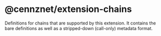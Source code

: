 # @cennznet/extension-chains

Definitions for chains that are supported by this extension. It contains the bare definitions as well as a stripped-down (call-only) metadata format.
